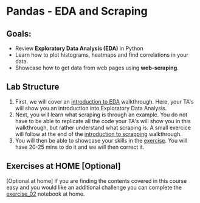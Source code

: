 # Pandas - EDA and Scraping

## Goals:

- Review **Exploratory Data Analysis (EDA)** in Python
- Learn how to plot histograms, heatmaps and find correlations in your data.
- Showcase how to get data from web pages using **web-scraping**.

## Lab Structure
1. First, we will cover an [introduction to EDA](https://github.com/michalis0/Business-Intelligence-and-Analytics/blob/master/labs/03%20-%20Pandas%20-%20Data%20Cleaning/walkthrough/walkthrough_03_EDA.ipynb) walkthrough. Here, your TA's will show you an introduction into Exploratory Data Analysis.
2. Next, you will learn what scraping is through an example. You do not have to be able to replicate all the code your TA's will show you in this walkthrough, but rather understand what scraping is. A small exercice will follow at the end of the [introduction to scrapping](https://github.com/michalis0/Business-Intelligence-and-Analytics/blob/master/labs/03%20-%20Pandas%20-%20Data%20Cleaning/walkthrough/walkthrough_03_scrapping.ipynb) walkthrough.
3. You will then be able to showcase your skills in the [exercise](https://github.com/michalis0/Business-Intelligence-and-Analytics/blob/master/labs/03%20-%20Pandas%20-%20Data%20Cleaning/exercises/exercise_01.ipynb). You will have 20-25 mins to do it and we will then correct it.


## Exercises at HOME [Optional]
[Optional at home] If you are finding the contents covered in this course easy and you would like an additional challenge you can complete the [exercise_02](https://github.com/michalis0/Business-Intelligence-and-Analytics/blob/master/labs/03%20-%20Pandas%20-%20Data%20Cleaning/exercises/exercise_02.ipynb) notebook at home.
